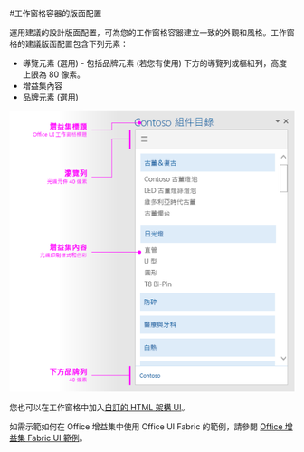 #工作窗格容器的版面配置


運用建議的設計版面配置，可為您的工作窗格容器建立一致的外觀和風格。工作窗格的建議版面配置包含下列元素： 

- 導覽元素 (選用) - 包括品牌元素 (若您有使用) 下方的導覽列或樞紐列，高度上限為 80 像素。
- 增益集內容
- 品牌元素 (選用)

![工作窗格的版面配置，其中顯示品牌、導覽和內容元素](../../../images/layouts_taskpane_v0.02.png)

您也可以在工作窗格中加入[自訂的 HTML 架構 UI](ui-elements.md#custom-HTML-based-UI)。

如需示範如何在 Office 增益集中使用 Office UI Fabric 的範例，請參閱 [Office 增益集 Fabric UI 範例](https://github.com/OfficeDev/Office-Add-in-Fabric-UI-Sample)。

<!-- Add sample template for content add-in and individual building blocks - Branding, Navigation bar or pivot, input, layout components -->
